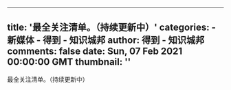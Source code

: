 
---
title: '最全关注清单。（持续更新中）'
categories: 
    - 新媒体
    - 得到 - 知识城邦
author: 得到 - 知识城邦
comments: false
date: Sun, 07 Feb 2021 00:00:00 GMT
thumbnail: ''
---

<div>   
<p>最全关注清单。（持续更新中）</p><br><br>  
</div>
            